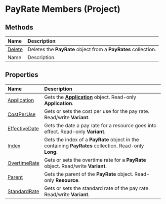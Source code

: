 
# PayRate Members (Project)


## Methods



|**Name**|**Description**|
|:-----|:-----|
| [Delete](fa9184ec-59ea-aa74-7d25-51ffd0ce5471.md)|Deletes the  **PayRate** object from a **PayRates** collection.|
|Name|Description|

## Properties



|**Name**|**Description**|
|:-----|:-----|
| [Application](6d4579e3-a061-719b-278f-626afeb4fc0b.md)|Gets the  **[Application](8eb91712-7784-a102-38c0-19bb056c27e9.md)** object. Read-only **Application**.|
| [CostPerUse](7925d309-afb9-a0f8-7d40-9c2388fdaa1d.md)|Gets or sets the cost per use for the pay rate. Read/write  **Variant**.|
| [EffectiveDate](3e247def-0f83-3a4f-5408-454a73f12b4d.md)|Gets the date a pay rate for a resource goes into effect. Read-only  **Variant**.|
| [Index](03973d46-650b-bdf6-52c7-0e71d1b78ea1.md)|Gets the index of a  **PayRate** object in the containing **PayRates** collection. Read-only **Long**.|
| [OvertimeRate](d09e21a4-d582-9a53-d5d4-2f095ff1c314.md)|Gets or sets the overtime rate for a  **PayRate** object. Read/write **Variant**.|
| [Parent](ba02dc16-31dc-2842-2438-e24e292d19d1.md)|Gets the parent of the  **PayRate** object. Read-only **Resource**.|
| [StandardRate](ad4d498b-2a64-d821-cf93-4d5fefda6da8.md)|Gets or sets the standard rate of the pay rate. Read/write  **Variant**.|
